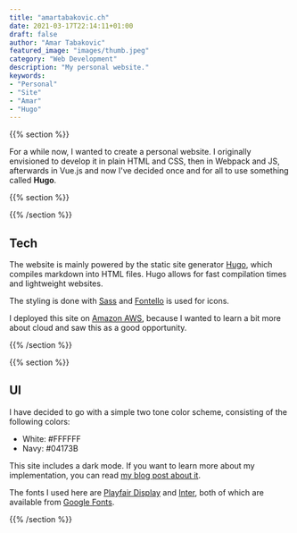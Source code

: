 ```yaml
---
title: "amartabakovic.ch"
date: 2021-03-17T22:14:11+01:00
draft: false
author: "Amar Tabakovic"
featured_image: "images/thumb.jpeg"
category: "Web Development"
description: "My personal website."
keywords:
- "Personal"
- "Site"
- "Amar"
- "Hugo"
---
```

{{% section %}}

For a while now, I wanted to create a personal website. I originally envisioned to develop it in plain HTML and CSS, then in Webpack and JS, afterwards in Vue.js and now I've decided once and for all to use something called **Hugo**.

{{% section %}}

{{% /section %}}


## Tech
The website is mainly powered by the static site generator [Hugo](https://gohugo.io), which compiles markdown into HTML files. Hugo allows for fast compilation times and lightweight websites.

The styling is done with [Sass](https://sass-lang.com/) and [Fontello](https://fontello.com/) is used for icons.

I deployed this site on [Amazon AWS](https://aws.amazon.com/), because I wanted to learn a bit more about cloud and saw this as a good opportunity.

{{% /section %}}

{{% section %}}

## UI
I have decided to go with a simple two tone color scheme, consisting of the following colors:
- White: #FFFFFF
- Navy: #04173B

This site includes a dark mode. If you want to learn more about my implementation, you can read [my blog post about it](https://amartabakovic.ch/blog/hugo-dark-theme).

The fonts I used here are [Playfair Display](https://fonts.google.com/specimen/Playfair+Display?preview.text_type=custom) and [Inter](https://fonts.google.com/specimen/Inter?preview.text_type=custom), both of which are available from [Google Fonts](https://fonts.google.com/).

{{% /section %}}


